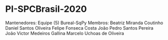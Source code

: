 # PI-SPCBrasil-2020

Mantenedores: Equipe (5) Bureal-SqPy
              Membros: Beatriz Miranda Coutinho
                       Daniel Santos Oliveira
                       Felipe Fonseca Costa
                       João Pedro Santos Pereira
                       João Victor Medeiros Gallina
                       Marcelo Uchoas de Oliveira
